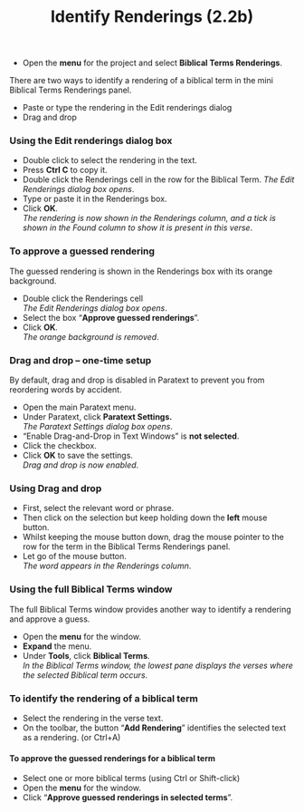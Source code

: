 ﻿---
title: Identify Renderings (2.2b)
---
-   Open the **menu** for the project and select **Biblical Terms Renderings**.

There are two ways to identify a rendering of a biblical term in the mini Biblical Terms Renderings panel.

-   Paste or type the rendering in the Edit renderings dialog
-   Drag and drop

### Using the Edit renderings dialog box

-   Double click to select the rendering in the text.
-   Press **Ctrl C** to copy it.
-   Double click the Renderings cell in the row for the Biblical Term.
    *The Edit Renderings dialog box opens*.
-   Type or paste it in the Renderings box.
-   Click **OK**.  
   *The rendering is now shown in the Renderings column, and a tick is shown in the Found column to show it is present in this verse*.

### To approve a guessed rendering

The guessed rendering is shown in the Renderings box with its orange background.
-   Double click the Renderings cell  
    *The Edit Renderings dialog box opens*.
-   Select the box “**Approve guessed renderings**”.
-   Click **OK**.  
    *The orange background is removed*.

### Drag and drop – one-time setup

By default, drag and drop is disabled in Paratext to prevent you from reordering words by accident.

-   Open the main Paratext menu.
-   Under Paratext, click **Paratext Settings.**  
    *The Paratext Settings dialog box opens*.
-   “Enable Drag-and-Drop in Text Windows” is **not selected**.
-   Click the checkbox.
-   Click **OK** to save the settings.  
    *Drag and drop is now enabled*.

### Using Drag and drop

-   First, select the relevant word or phrase.
-   Then click on the selection but keep holding down the **left** mouse button.
-   Whilst keeping the mouse button down, drag the mouse pointer to the row for the term in the Biblical Terms Renderings panel.
-   Let go of the mouse button.  
    *The word appears in the Renderings column*.

### Using the full Biblical Terms window

The full Biblical Terms window provides another way to identify a rendering and approve a guess.

-   Open the **menu** for the window.
-   **Expand** the menu.
-   Under **Tools**, click **Biblical Terms**.  
    *In the Biblical Terms window, the lowest pane displays the verses where the selected Biblical term occurs*.

### To identify the rendering of a biblical term

-   Select the rendering in the verse text.
-   On the toolbar, the button “**Add Rendering**” identifies the selected text as a rendering. (or Ctrl+A)

#### To approve the guessed renderings for a biblical term

-   Select one or more biblical terms (using Ctrl or Shift-click)
-   Open the **menu** for the window.
-   Click “**Approve guessed renderings in selected terms**”.

